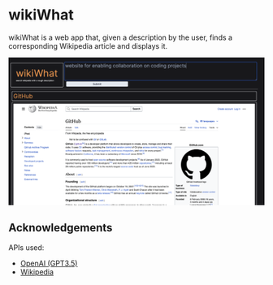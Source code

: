 # wikiWhat
wikiWhat is a web app that, given a description by the user, finds a corresponding Wikipedia article and displays it.

![wikiWhat's interface](README_images/thumbnail.png)
## Acknowledgements
APIs used:
- [OpenAI (GPT3.5)](https://openai.com/api/)
- [Wikipedia](https://api.wikimedia.org/wiki/Getting_started_with_Wikimedia_APIs)